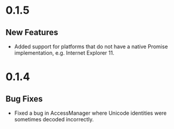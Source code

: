 0.1.5
=====

New Features
------------

- Added support for platforms that do not have a native Promise implementation,
  e.g. Internet Explorer 11.

0.1.4
=====

Bug Fixes
---------

- Fixed a bug in AccessManager where Unicode identities were sometimes decoded
  incorrectly.
